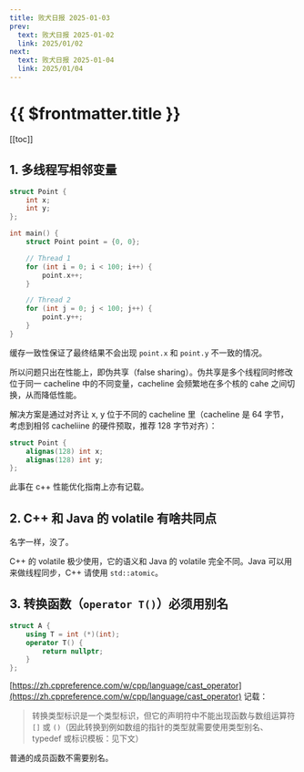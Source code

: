 ```yaml
---
title: 败犬日报 2025-01-03
prev:
  text: 败犬日报 2025-01-02
  link: 2025/01/02
next:
  text: 败犬日报 2025-01-04
  link: 2025/01/04
---
```


# {{ $frontmatter.title }}

[[toc]]

## 1. 多线程写相邻变量

```cpp
struct Point {
    int x;
    int y;
};

int main() {
    struct Point point = {0, 0};

    // Thread 1
    for (int i = 0; i < 100; i++) {
        point.x++;
    }

    // Thread 2
    for (int j = 0; j < 100; j++) {
        point.y++;
    }
}
```

缓存一致性保证了最终结果不会出现 `point.x` 和 `point.y` 不一致的情况。

所以问题只出在性能上，即伪共享（false sharing）。伪共享是多个线程同时修改位于同一 cacheline 中的不同变量，cacheline 会频繁地在多个核的 cahe 之间切换，从而降低性能。

解决方案是通过对齐让 x, y 位于不同的 cacheline 里（cacheline 是 64 字节，考虑到相邻 cacheliine 的硬件预取，推荐 128 字节对齐）：

```cpp
struct Point {
    alignas(128) int x;
    alignas(128) int y;
};
```

此事在 c++ 性能优化指南上亦有记载。

## 2. C++ 和 Java 的 volatile 有啥共同点

名字一样，没了。

C++ 的 volatile 极少使用，它的语义和 Java 的 volatile 完全不同。Java 可以用来做线程同步，C++ 请使用 `std::atomic`。

## 3. 转换函数（`operator T()`）必须用别名

```cpp
struct A {
    using T = int (*)(int);
    operator T() {
        return nullptr;
    }
};
```

[https://zh.cppreference.com/w/cpp/language/cast_operator](https://zh.cppreference.com/w/cpp/language/cast_operator) 记载：

> 转换类型标识是一个类型标识，但它的声明符中不能出现函数与数组运算符 `[]` 或 `()`（因此转换到例如数组的指针的类型就需要使用类型别名、typedef 或标识模板：见下文）

普通的成员函数不需要别名。
